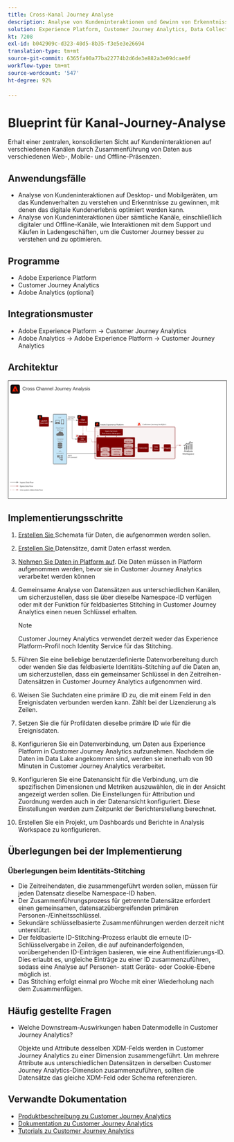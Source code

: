 ```yaml
---
title: Cross-Kanal Journey Analyse
description: Analyse von Kundeninteraktionen und Gewinn von Erkenntnissen währen der gesamten Customer Journey.
solution: Experience Platform, Customer Journey Analytics, Data Collection
kt: 7208
exl-id: b042909c-d323-40d5-8b35-f3e5e3e26694
translation-type: tm+mt
source-git-commit: 6365fa00a77ba22774b2d6de3e882a3e09dcae0f
workflow-type: tm+mt
source-wordcount: '547'
ht-degree: 92%

---
```


# Blueprint für Kanal-Journey-Analyse

Erhalt einer zentralen, konsolidierten Sicht auf Kundeninteraktionen auf verschiedenen Kanälen durch Zusammenführung von Daten aus verschiedenen Web-, Mobile- und Offline-Präsenzen.

## Anwendungsfälle

* Analyse von Kundeninteraktionen auf Desktop- und Mobilgeräten, um das Kundenverhalten zu verstehen und Erkenntnisse zu gewinnen, mit denen das digitale Kundenerlebnis optimiert werden kann.
* Analyse von Kundeninteraktionen über sämtliche Kanäle, einschließlich digitaler und Offline-Kanäle, wie Interaktionen mit dem Support und Käufen in Ladengeschäften, um die Customer Journey besser zu verstehen und zu optimieren. 

## Programme

* Adobe Experience Platform
* Customer Journey Analytics
* Adobe Analytics (optional)

## Integrationsmuster

* Adobe Experience Platform → Customer Journey Analytics
* Adobe Analytics → Adobe Experience Platform → Customer Journey Analytics

## Architektur

<img src="assets/CJA.svg" alt="Referenzarchitektur für Blueprint „Customer Journey Analytics“" style="border:1px solid #4a4a4a" />

## Implementierungsschritte

1. [Erstellen Sie ](https://experienceleague.adobe.com/docs/platform-learn/tutorials/schemas/create-a-schema.html) Schemata für Daten, die aufgenommen werden sollen.
1. [Erstellen Sie ](https://experienceleague.adobe.com/docs/platform-learn/tutorials/data-ingestion/create-datasets-and-ingest-data.html) Datensätze, damit Daten erfasst werden.
1. [Nehmen Sie Daten in Platform auf](https://experienceleague.adobe.com/?recommended=ExperiencePlatform-D-1-2020.1.dataingestion).
Die Daten müssen in Platform aufgenommen werden, bevor sie in Customer Journey Analytics verarbeitet werden können
1. Gemeinsame Analyse von Datensätzen aus unterschiedlichen Kanälen, um sicherzustellen, dass sie über dieselbe Namespace-ID verfügen oder mit der Funktion für feldbasiertes Stitching in Customer Journey Analytics einen neuen Schlüssel erhalten. 

   >[!NOTE]
   >
   >Customer Journey Analytics verwendet derzeit weder das Experience Platform-Profil noch Identity Service für das Stitching.

1. Führen Sie eine beliebige benutzerdefinierte Datenvorbereitung durch oder wenden Sie das feldbasierte Identitäts-Stitching auf die Daten an, um sicherzustellen, dass ein gemeinsamer Schlüssel in den Zeitreihen-Datensätzen in Customer Journey Analytics aufgenommen wird.
1. Weisen Sie Suchdaten eine primäre ID zu, die mit einem Feld in den Ereignisdaten verbunden werden kann. Zählt bei der Lizenzierung als Zeilen.
1. Setzen Sie die für Profildaten dieselbe primäre ID wie für die Ereignisdaten.
1. Konfigurieren Sie ein Datenverbindung, um Daten aus Experience Platform in Customer Journey Analytics aufzunehmen. Nachdem die Daten im Data Lake angekommen sind, werden sie innerhalb von 90 Minuten in Customer Journey Analytics verarbeitet.
1. Konfigurieren Sie eine Datenansicht für die Verbindung, um die spezifischen Dimensionen und Metriken auszuwählen, die in der Ansicht angezeigt werden sollen. Die Einstellungen für Attribution und Zuordnung werden auch in der Datenansicht konfiguriert. Diese Einstellungen werden zum Zeitpunkt der Berichterstellung berechnet.
1. Erstellen Sie ein Projekt, um Dashboards und Berichte in Analysis Workspace zu konfigurieren.

## Überlegungen bei der Implementierung

### Überlegungen beim Identitäts-Stitching

* Die Zeitreihendaten, die zusammengeführt werden sollen, müssen für jeden Datensatz dieselbe Namespace-ID haben.
* Der Zusammenführungsprozess für getrennte Datensätze erfordert einen gemeinsamen, datensatzübergreifenden primären Personen-/Einheitsschlüssel.
* Sekundäre schlüsselbasierte Zusammenführungen werden derzeit nicht unterstützt.
* Der feldbasierte ID-Stitching-Prozess erlaubt die erneute ID-Schlüsselvergabe in Zeilen, die auf aufeinanderfolgenden, vorübergehenden ID-Einträgen basieren, wie eine Authentifizierungs-ID. Dies erlaubt es, ungleiche Einträge zu einer ID zusammenzuführen, sodass eine Analyse auf Personen- statt Geräte- oder Cookie-Ebene möglich ist.
* Das Stitching erfolgt einmal pro Woche mit einer Wiederholung nach dem Zusammenfügen.

## Häufig gestellte Fragen

* Welche Downstream-Auswirkungen haben Datenmodelle in Customer Journey Analytics?

   Objekte und Attribute desselben XDM-Felds werden in Customer Journey Analytics zu einer Dimension zusammengeführt. Um mehrere Attribute aus unterschiedlichen Datensätzen in derselben Customer Journey Analytics-Dimension zusammenzuführen, sollten die Datensätze das gleiche XDM-Feld oder Schema referenzieren.

## Verwandte Dokumentation

* [Produktbeschreibung zu Customer Journey Analytics](https://helpx.adobe.com/de/legal/product-descriptions/customer-journey-analytics.html)
* [Dokumentation zu Customer Journey Analytics](https://experienceleague.adobe.com/docs/customer-journey-analytics.html?lang=de)
* [Tutorials zu Customer Journey Analytics](https://experienceleague.adobe.com/docs/customer-journey-analytics-learn/tutorials/overview.html?lang=de)
